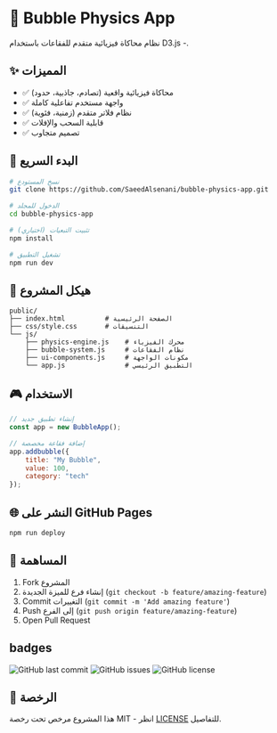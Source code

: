 # 🎯 Bubble Physics App

نظام محاكاة فيزيائية متقدم للفقاعات باستخدام D3.js -.

## ✨ المميزات

- ✅ محاكاة فيزيائية واقعية (تصادم، جاذبية، حدود)
- ✅ واجهة مستخدم تفاعلية كاملة
- ✅ نظام فلاتر متقدم (زمنية، فئوية)
- ✅ قابلية السحب والإفلات
- ✅ تصميم متجاوب

## 🚀 البدء السريع

```bash
# نسخ المستودع
git clone https://github.com/SaeedAlsenani/bubble-physics-app.git

# الدخول للمجلد
cd bubble-physics-app

# تثبيت التبعيات (اختياري)
npm install

# تشغيل التطبيق
npm run dev
```

## 📁 هيكل المشروع

```
public/
├── index.html          # الصفحة الرئيسية
├── css/style.css       # التنسيقات
└── js/
    ├── physics-engine.js    # محرك الفيزياء
    ├── bubble-system.js     # نظام الفقاعات
    ├── ui-components.js     # مكونات الواجهة
    └── app.js               # التطبيق الرئيسي
```

## 🎮 الاستخدام

```javascript
// إنشاء تطبيق جديد
const app = new BubbleApp();

// إضافة فقاعة مخصصة
app.addbubble({
    title: "My Bubble",
    value: 100,
    category: "tech"
});
```

## 🌐 النشر على GitHub Pages

```bash
npm run deploy
```

## 🤝 المساهمة

1. Fork المشروع
2. إنشاء فرع للميزة الجديدة (`git checkout -b feature/amazing-feature`)
3. Commit التغييرات (`git commit -m 'Add amazing feature'`)
4. Push إلى الفرع (`git push origin feature/amazing-feature`)
5. Open Pull Request

## badges

![GitHub last commit](https://img.shields.io/github/last-commit/SaeedAlsenani/bubble-physics-app)
![GitHub issues](https://img.shields.io/github/issues/SaeedAlsenani/bubble-physics-app)
![GitHub license](https://img.shields.io/github/license/SaeedAlsenani/bubble-physics-app)

## 📄 الرخصة

هذا المشروع مرخص تحت رخصة MIT - انظر [LICENSE](LICENSE) للتفاصيل.
